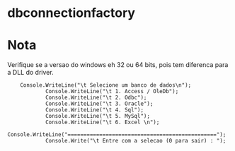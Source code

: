 # dbconnectionfactory
# Nota
Verifique se a versao do windows eh 32 ou 64 bits, pois tem diferenca para a DLL do driver.

        Console.WriteLine("\t Selecione um banco de dados\n");
                Console.WriteLine("\t 1. Access / OleDb");
                Console.WriteLine("\t 2. Odbc");
                Console.WriteLine("\t 3. Oracle");
                Console.WriteLine("\t 4. Sql");
                Console.WriteLine("\t 5. MySql");
                Console.WriteLine("\t 6. Excel \n");
                Console.WriteLine("===============================================");
                Console.Write("\t Entre com a selecao (0 para sair) : ");
